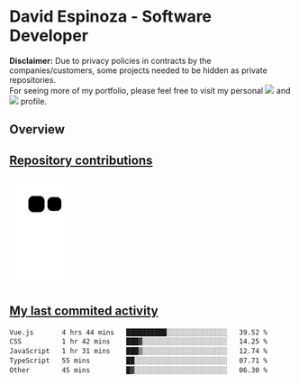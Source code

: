 # David Espinoza - Software Developer
<div id="links">
  <p>
    <strong>Disclaimer:</strong> Due to privacy policies in contracts by the companies/customers, some projects needed to be hidden as private repositories. <br />
For seeing more of my portfolio, please feel free to visit my personal <a href="https://davidespinoza.dev" target="_blank"><img src="https://img.shields.io/badge/website-000000?style=for-the-badge&logo=About.me&logoColor=white" target="_blank"></a> and <a href="https://www.linkedin.com/in/despinozap" target="_blank"><img src="https://img.shields.io/badge/LinkedIn-0077B5?style=for-the-badge&logo=linkedin&logoColor=white" target="_blank"></a> profile.
  </p>
</div>

## Overview

<div id="stats">
  <a href="https://github.com/despinozap">
  <!--
    <img height="180em" style="margin: 0em 10em;" src="https://github-readme-stats.vercel.app/api?username=despinozap&show_icons=true&include_all_commits=true&count_private=true&theme=default"/>
    <img height="180em" style="margin: 0em 10em;" src="https://github-readme-stats.vercel.app/api/top-langs/?username=despinozap&layout=compact&langs_count=7&theme=default"/>
  -->
</div>
 
## Repository contributions
<div id="snake"> 

  ![Snake animation](https://github.com/despinozap/despinozap/blob/output/github-contribution-grid-snake.svg)
</div>

## My last commited activity
<!--START_SECTION:waka-->

```txt
Vue.js       4 hrs 44 mins   ██████████░░░░░░░░░░░░░░░   39.52 %
CSS          1 hr 42 mins    ███▓░░░░░░░░░░░░░░░░░░░░░   14.25 %
JavaScript   1 hr 31 mins    ███▒░░░░░░░░░░░░░░░░░░░░░   12.74 %
TypeScript   55 mins         ██░░░░░░░░░░░░░░░░░░░░░░░   07.71 %
Other        45 mins         █▓░░░░░░░░░░░░░░░░░░░░░░░   06.30 %
```

<!--END_SECTION:waka-->
